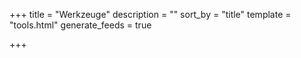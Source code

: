 +++
title = "Werkzeuge"
description = ""
sort_by = "title"
template = "tools.html"
generate_feeds = true

+++
